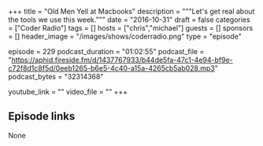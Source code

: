+++
title = "Old Men Yell at Macbooks"
description = """Let's get real about the tools we use this week."""
date = "2016-10-31"
draft = false
categories = ["Coder Radio"]
tags = []
hosts = ["chris","michael"]
guests = []
sponsors = []
header_image = "/images/shows/coderradio.png"
type = "episode"

episode = 229
podcast_duration = "01:02:55"
podcast_file = "https://aphid.fireside.fm/d/1437767933/b44de5fa-47c1-4e94-bf9e-c72f8d1c8f5d/0eeb1265-b6e5-4c40-a15a-4265cb5ab028.mp3"
podcast_bytes = "32314368"

youtube_link = ""
video_file = ""
+++

## Episode links

None

